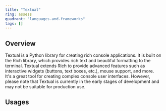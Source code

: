 ```yaml
---
title: "Textual"
ring: assess
quadrant: "languages-and-frameworks"
tags: []
---
```


## Overview
Textual is a Python library for creating rich console applications. It is built on the Rich library, which provides rich text and beautiful formatting to the terminal. Textual extends Rich to provide advanced features such as interactive widgets (buttons, text boxes, etc.), mouse support, and more. It's a great tool for creating complex console user interfaces. However, please note that Textual is currently in the early stages of development and may not be suitable for production use.

## Usages